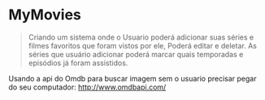 # MyMovies

>Criando um sistema onde o Usuario poderá adicionar suas séries e filmes favoritos que foram vistos por ele, Poderá editar e deletar. As séries que usuário adicionar poderá marcar quais temporadas e episódios já foram assistidos.




Usando a api do Omdb para buscar imagem sem o usuario precisar pegar do seu computador: http://www.omdbapi.com/
